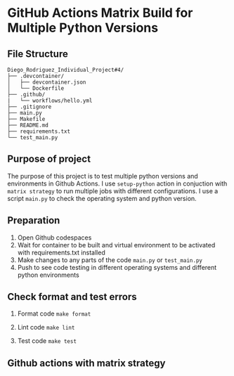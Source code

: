 # GitHub Actions Matrix Build for Multiple Python Versions
## File Structure 
```
Diego_Rodriguez_Individual_Project#4/
├── .devcontainer/
│   ├── devcontainer.json
│   └── Dockerfile
├── .github/
|   └── workflows/hello.yml
├── .gitignore
├── main.py
├── Makefile
├── README.md
├── requirements.txt
└── test_main.py
```
## Purpose of project
The purpose of this project is to test multiple python versions and environments in Github Actions. I use `setup-python` action in conjuction with `matrix strategy` to run multiple jobs with different configurations. I use a script `main.py` to check the operating system and python version. 

## Preparation
1. Open Github codespaces 
2. Wait for container to be built and virtual environment to be activated with requirements.txt installed 
3. Make changes to any parts of the code `main.py` or `test_main.py`
4. Push to see code testing in different operating systems and different python environments 

## Check format and test errors 
1. Format code `make format`
2. Lint code `make lint`


3. Test code `make test`


## Github actions with matrix strategy 

